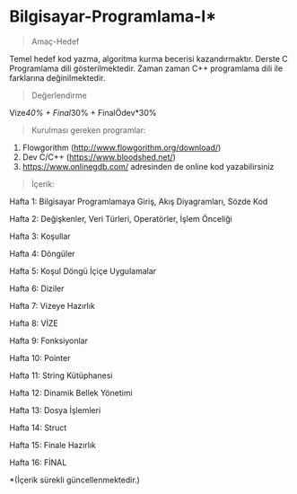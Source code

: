 # Bilgisayar-Programlama-I*

>Amaç-Hedef

Temel hedef kod yazma, algoritma kurma becerisi kazandırmaktır. Derste C Programlama dili gösterilmektedir. Zaman zaman C++ programlama dili ile farklarına değinilmektedir.

>Değerlendirme

Vize*40% + Final*30% + FinalÖdev*30% 

>Kurulması gereken programlar: 
1. Flowgorithm (http://www.flowgorithm.org/download/)
2. Dev C/C++ (https://www.bloodshed.net/) 
3. https://www.onlinegdb.com/ adresinden de online kod yazabilirsiniz

>İçerik:

Hafta 1: Bilgisayar Programlamaya Giriş, Akış Diyagramları, Sözde Kod

Hafta 2: Değişkenler, Veri Türleri, Operatörler, İşlem Önceliği

Hafta 3: Koşullar

Hafta 4: Döngüler

Hafta 5: Koşul Döngü İçiçe Uygulamalar

Hafta 6: Diziler

Hafta 7: Vizeye Hazırlık

Hafta 8: VİZE

Hafta 9: Fonksiyonlar

Hafta 10: Pointer

Hafta 11: String Kütüphanesi

Hafta 12: Dinamik Bellek Yönetimi

Hafta 13: Dosya İşlemleri

Hafta 14: Struct

Hafta 15: Finale Hazırlık

Hafta 16: FİNAL

*(İçerik sürekli güncellenmektedir.)
